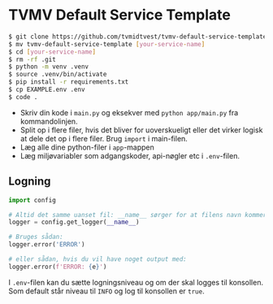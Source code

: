 # TVMV Default Service Template

```bash
$ git clone https://github.com/tvmidtvest/tvmv-default-service-template.git
$ mv tvmv-default-service-template [your-service-name]
$ cd [your-service-name]
$ rm -rf .git
$ python -m venv .venv
$ source .venv/bin/activate
$ pip install -r requirements.txt
$ cp EXAMPLE.env .env
$ code .
```

- Skriv din kode i `main.py` og eksekver med `python app/main.py` fra kommandolinjen.
- Split op i flere filer, hvis det bliver for uoverskueligt eller det virker logisk at dele det op i flere filer. Brug `import` i main-filen.
- Læg alle dine python-filer i `app`-mappen
- Læg miljøvariabler som adgangskoder, api-nøgler etc i `.env`-filen.

## Logning

```python
import config

# Altid det samme uanset fil: __name__ sørger for at filens navn kommer med i loggen.
logger = config.get_logger(__name__)

# Bruges sådan:
logger.error('ERROR')

# eller sådan, hvis du vil have noget output med:
logger.error(f'ERROR: {e}')
```

I `.env`-filen kan du sætte logningsniveau og om der skal logges til konsollen. Som default står niveau til `INFO` og log til konsollen er `true`.
